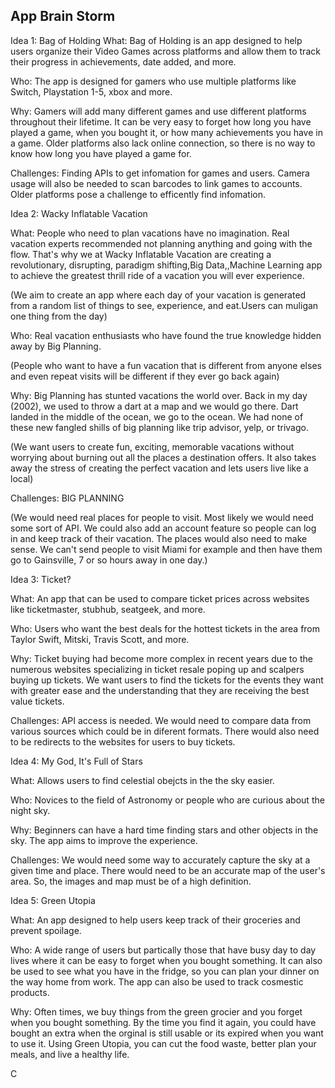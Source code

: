 App Brain Storm 
--------------------------
Idea 1: Bag of Holding 
What: Bag of Holding is an app designed to help users organize their Video Games across platforms and allow them to track their progress in achievements, date added, and more. 

Who: The app is designed for gamers who use multiple platforms like Switch, Playstation 1-5, xbox and more.

Why: Gamers will add many different games and use different platforms throughout their lifetime. It can be very easy to forget how long you have played a game, when you bought it, or how many achievements you have in a game. Older platforms also lack online connection, so there is no way to know how long you have played a game for. 

Challenges: Finding APIs to get infomation for games and users. Camera usage will also be needed to scan barcodes to link games to accounts. Older platforms pose a challenge to efficently find infomation. 

Idea 2: Wacky Inflatable Vacation

What: People who need to plan vacations have no imagination. Real vacation experts recommended not planning anything and going with the flow. That's why we at Wacky Inflatable Vacation are creating a revolutionary, disrupting, paradigm shifting,Big Data,,Machine Learning app to achieve the greatest thrill ride of a vacation you will ever experience. 

(We aim to create an app where each day of your vacation is generated from a random list of things to see, experience, and eat.Users can muligan one thing from the day)

Who: Real vacation enthusiasts who have found the true knowledge hidden away by Big Planning. 

(People who want to have a fun vacation that is different from anyone elses and even repeat visits will be different if they ever go back again)

Why: Big Planning has stunted vacations the world over. Back in my day (2002), we used to throw a dart at a map and we would go there. Dart landed in the middle of the ocean, we go to the ocean. We had none of these new fangled shills of big planning like trip advisor, yelp, or trivago. 

(We want users to create fun, exciting, memorable vacations without worrying about burning out all the places a destination offers. It also takes away the stress of creating the perfect vacation and lets users live like a local)

Challenges: BIG PLANNING

(We would need real places for people to visit. Most likely we would need some sort of API. We could also add an account feature so people can log in and keep track of their vacation. The places would also need to make sense. We can't send people to visit Miami for example and then have them go to Gainsville, 7 or so hours away in one day.)

Idea 3: Ticket?

What: An app that can be used to compare ticket prices across websites like ticketmaster, stubhub, seatgeek, and more. 

Who: Users who want the best deals for the hottest tickets in the area from Taylor Swift, Mitski, Travis Scott, and more. 

Why: Ticket buying had become more complex in recent years due to the numerous websites specializing in ticket resale poping up and scalpers buying up tickets. We want users to find the tickets for the events they want with greater ease and the understanding that they are receiving the best value tickets. 

Challenges: API access is needed. We would need to compare data from various sources which could be in diferent formats. There would also need to be redirects to the websites for users to buy tickets. 

Idea 4: My God, It's Full of Stars

What: Allows users to find celestial obejcts in the the sky easier. 

Who: Novices to the field of Astronomy or people who are curious about the night sky. 

Why: Beginners can have a hard time finding stars and other objects in the sky. The app aims to improve the experience. 

Challenges: We would need some way to accurately capture the sky at a given time and place. There would need to be an accurate map of the user's area. So, the images and map must be of a high definition. 

Idea 5: Green Utopia

What: An app designed to help users keep track of their groceries and prevent spoilage. 

Who: A wide range of users but partically those that have busy day to day lives where it can be easy to forget when you bought something. It can also be used to see what you have in the fridge, so you can plan your dinner on the way home from work. The app can also be used to track cosmestic products. 

Why: Often times, we buy things from the green grocier and you forget when you bought something. By the time you find it again, you could have bought an extra when the orginal is still usable or its expired when you want to use it. Using Green Utopia, you can cut the food waste, better plan your meals, and live a healthy life.

C
